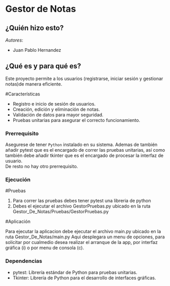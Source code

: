 # Gestor de Notas
## ¿Quién hizo esto?
*Autores*:
- Juan Pablo Hernandez
  
## ¿Qué es y para qué es?
Este proyecto permite a los usuarios (registrarse, iniciar sesión y gestionar notas)de manera eficiente.  

#Características  
- Registro e inicio de sesión de usuarios.  
- Creación, edición y eliminación de notas.  
- Validación de datos para mayor seguridad.  
- Pruebas unitarias para asegurar el correcto funcionamiento.

### Prerrequisito
Asegurese de tener `Python` instalado en su sistema. Ademas de también añadir pytest que es el encargado de correr las pruebas unitarias, así como también debe añadir tkinter  que es el encargado de procesar la interfaz de usuario.<br>
De resto no hay otro prerrequisito.

### Ejecución
#Pruebas

1. Para correr las pruebas debes tener pytest una libreria de python
2. Debes el ejecutar el archivo GestorPruebas.py ubicado en la ruta Gestor_De_Notas/Pruebas/GestorPruebas.py

#Aplicación

Para ejecutar la aplicacion debe ejecutar el archivo main.py ubicado en la ruta Gestor_De_Notas/main.py
Aqui desplegara un menu de opciones, para solicitar por cualmedio desea realizar el arranque de la app, por interfaz gráfica (i) o por menu de consola (c).
    
### Dependencias
- pytest: Librería estándar de Python para pruebas unitarias.
- Tkinter: Librería de Python para el desarrollo de interfaces gráficas.

